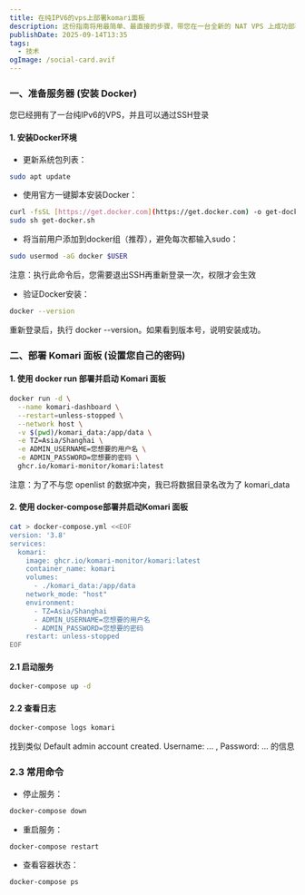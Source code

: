 ```yaml
---
title: 在纯IPV6的vps上部署komari面板
description: 这份指南将用最简单、最直接的步骤，带您在一台全新的 NAT VPS 上成功部署 Komari 面板
publishDate: 2025-09-14T13:35
tags:
  - 技术
ogImage: /social-card.avif
---
```

### 一、准备服务器 (安装 Docker)
您已经拥有了一台纯IPv6的VPS，并且可以通过SSH登录
#### 1. 安装Docker环境  
* 更新系统包列表：
```bash
sudo apt update
```
* 使用官方一键脚本安装Docker：
```bash
curl -fsSL [https://get.docker.com](https://get.docker.com) -o get-docker.sh
sudo sh get-docker.sh
```
* 将当前用户添加到docker组（推荐），避免每次都输入sudo：  
```bash
sudo usermod -aG docker $USER
```
注意：执行此命令后，您需要退出SSH再重新登录一次，权限才会生效
* 验证Docker安装：
```bash
docker --version
```
重新登录后，执行 docker --version。如果看到版本号，说明安装成功。
### 二、部署 Komari 面板 (设置您自己的密码)
#### 1. 使用 docker run 部署并启动 Komari 面板
```bash
docker run -d \
  --name komari-dashboard \
  --restart=unless-stopped \
  --network host \
  -v $(pwd)/komari_data:/app/data \
  -e TZ=Asia/Shanghai \
  -e ADMIN_USERNAME=您想要的用户名 \
  -e ADMIN_PASSWORD=您想要的密码 \
  ghcr.io/komari-monitor/komari:latest
```
注意：为了不与您 openlist 的数据冲突，我已将数据目录名改为了 komari_data
#### 2. 使用 docker-compose部署并启动Komari 面板
```bash
cat > docker-compose.yml <<EOF
version: '3.8'
services:
  komari:
    image: ghcr.io/komari-monitor/komari:latest
    container_name: komari
    volumes:
      - ./komari_data:/app/data
    network_mode: "host" 
    environment:
      - TZ=Asia/Shanghai
      - ADMIN_USERNAME=您想要的用户名
      - ADMIN_PASSWORD=您想要的密码
    restart: unless-stopped
EOF
```
#### 2.1 启动服务
```bash
docker-compose up -d
```
#### 2.2 查看日志
```bash
docker-compose logs komari
```
找到类似 Default admin account created. Username: ... , Password: ... 的信息
### 2.3 常用命令
* 停止服务：
```bash
docker-compose down
```
* 重启服务：
```bash
docker-compose restart
```
* 查看容器状态：
```bash
docker-compose ps
```


